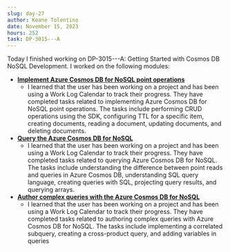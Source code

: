 ```yaml
---
slug: day-27
author: Keane Tolentino
date: November 15, 2023
hours: 252
task: DP-3015---A
---
```


Today I finished working on DP-3015---A: Getting Started with Cosmos DB NoSQL Development. I worked on the following modules:

- **[Implement Azure Cosmos DB for NoSQL point operations](https://learn.microsoft.com/en-us/training/modules/implement-azure-cosmos-db-sql-api-point-operations/)**
  - I learned that the user has been working on a project and has been using a Work Log Calendar to track their progress. They have completed tasks related to implementing Azure Cosmos DB for NoSQL point operations. The tasks include performing CRUD operations using the SDK, configuring TTL for a specific item, creating documents, reading a document, updating documents, and deleting documents.
- **[Query the Azure Cosmos DB for NoSQL](https://learn.microsoft.com/en-us/training/modules/query-azure-cosmos-db-sql-api/)**
  - I learned that the user has been working on a project and has been using a Work Log Calendar to track their progress. They have completed tasks related to querying Azure Cosmos DB for NoSQL. The tasks include understanding the difference between point reads and queries in Azure Cosmos DB, understanding SQL query language, creating queries with SQL, projecting query results, and querying arrays.
- **[Author complex queries with the Azure Cosmos DB for NoSQL](https://learn.microsoft.com/en-us/training/modules/author-complex-queries-azure-cosmos-db-sql-api/)**
  - I learned that the user has been working on a project and has been using a Work Log Calendar to track their progress. They have completed tasks related to authoring complex queries with Azure Cosmos DB for NoSQL. The tasks include implementing a correlated subquery, creating a cross-product query, and adding variables in queries
